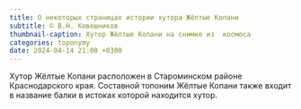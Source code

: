 ```yaml
---
title: О некоторых страницах истории хутора Жёлтые Копани
subtitle: © В.Н. Ковешников
thumbnail-caption: Хутор Жёлтые Копани на снимке из  космоса
categories: toponymy
date: 2024-04-14 21:00 +0300
---
```

Хутор Жёлтые Копани расположен в Староминском районе Краснодарского края. Составной топоним Жёлтые Копани также входит в название балки в истоках которой находится хутор.